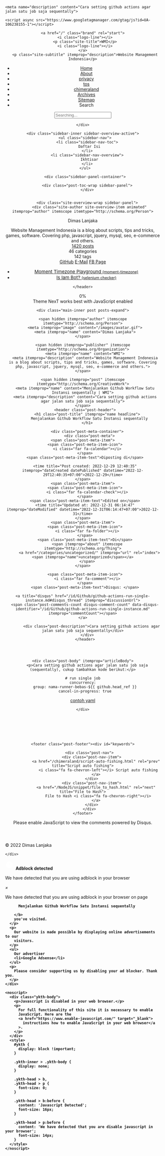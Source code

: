 <!DOCTYPE html>
<html lang="id">
<head>
  <meta charset="UTF-8">
<meta name="viewport" content="width=device-width">
<meta name="theme-color" content="#222"><meta name="generator" content="Hexo 6.3.0">

<link rel="preconnect" href="https://cdnjs.cloudflare.com" crossorigin>
  <link rel="apple-touch-icon" sizes="180x180" href="/images/apple-touch-icon-next.png">
  <link rel="icon" type="image/png" sizes="32x32" href="/images/favicon-32x32-next.png">
  <link rel="icon" type="image/png" sizes="16x16" href="/images/favicon-16x16-next.png">
  <link rel="mask-icon" href="/images/logo.svg" color="#222">
  <link rel="manifest" href="/manifest.json">

<link rel="stylesheet" href="/css/main.css">



<link rel="stylesheet" href="https://cdnjs.cloudflare.com/ajax/libs/font-awesome/6.2.0/css/all.min.css" integrity="sha256-AbA177XfpSnFEvgpYu1jMygiLabzPCJCRIBtR5jGc0k=" crossorigin="anonymous">
  <link rel="stylesheet" href="https://cdnjs.cloudflare.com/ajax/libs/animate.css/3.1.1/animate.min.css" integrity="sha256-PR7ttpcvz8qrF57fur/yAx1qXMFJeJFiA6pSzWi0OIE=" crossorigin="anonymous">
  <link rel="stylesheet" href="https://cdnjs.cloudflare.com/ajax/libs/fancybox/3.5.7/jquery.fancybox.min.css" integrity="sha256-Vzbj7sDDS/woiFS3uNKo8eIuni59rjyNGtXfstRzStA=" crossorigin="anonymous">

<script class="next-config" data-name="main" type="application/json">{"hostname":"www.webmanajemen.com","root":"/","images":"/images","scheme":"Pisces","darkmode":false,"version":"8.13.1","exturl":false,"sidebar":{"position":"right","display":"always","padding":18,"offset":12},"copycode":{"enable":true,"style":"flat"},"bookmark":{"enable":false,"color":"#222","save":"auto"},"mediumzoom":false,"lazyload":true,"pangu":false,"comments":{"style":"tabs","active":null,"storage":true,"lazyload":true,"nav":null},"stickytabs":false,"motion":{"enable":true,"async":false,"transition":{"post_block":"fadeIn","post_header":"fadeInDown","post_body":"fadeInDown","coll_header":"fadeInLeft","sidebar":"fadeInUp"}},"prism":false,"i18n":{"placeholder":"Searching...","empty":"We didn't find any results for the search: ${query}","hits_time":"${hits} results found in ${time} ms","hits":"${hits} results found"},"path":"/search.xml","localsearch":{"enable":true,"trigger":"auto","top_n_per_article":1,"unescape":false,"preload":false}}</script><script src="/js/config.js"></script>

    <meta name="description" content="Cara setting github actions agar jalan satu job saja sequentally">
<meta property="og:type" content="article">
<meta property="og:title" content="Menjalankan Github Workflow Satu Instansi sequentally">
<meta property="og:url" content="https://www.webmanajemen.com/id/Github/github-actions-run-single-instance.md">
<meta property="og:site_name" content="WMI">
<meta property="og:description" content="Cara setting github actions agar jalan satu job saja sequentally">
<meta property="og:locale" content="id_ID">
<meta property="article:published_time" content="2022-12-29T05:40:35.000Z">
<meta property="article:modified_time" content="2022-12-30T23:14:47.000Z">
<meta property="article:author" content="Dimas Lanjaka">
<meta property="article:tag" content="the legend of neverland, genshin impact, games, how to, tips and tricks, php, javascript, jquery, mysql, seo, e-commerce">
<meta name="twitter:card" content="summary">


<link rel="canonical" href="https://www.webmanajemen.com/id/Github/github-actions-run-single-instance.md">



<script class="next-config" data-name="page" type="application/json">{"sidebar":"","isHome":false,"isPost":true,"lang":"id","comments":true,"permalink":"https://www.webmanajemen.com/id/Github/github-actions-run-single-instance.md","path":"/id/Github/github-actions-run-single-instance.md","title":"Menjalankan Github Workflow Satu Instansi sequentally"}</script>

<script class="next-config" data-name="calendar" type="application/json">""</script>
<title>Menjalankan Github Workflow Satu Instansi sequentally | WMI</title>
  
    <script async src="https://www.googletagmanager.com/gtag/js?id=UA-106238155-1"></script>
  <script class="next-config" data-name="google_analytics" type="application/json">{"tracking_id":"UA-106238155-1","only_pageview":false}</script>
  <script src="/js/third-party/analytics/google-analytics.js"></script>





<style>
  /* fix index title overload the body width */
  a.post-title-link {
    max-width: 100%;
  }
  /* fix long image in homepage */
  .main-inner.index .post-gallery .post-gallery-image img {
    height: 300px;
    object-fit: cover;
    opacity: 1;
    width: 100%;
    object-position: top;
  }
</style>
<link rel="stylesheet" type="text/css" href="/css/injector/main.css" >
  <noscript>
    <link rel="stylesheet" href="/css/noscript.css">
  </noscript>
<link rel="sitemap" type="application/xml" title="Sitemap" href="/sitemap.xml" ></head>

<body itemscope itemtype="http://schema.org/WebPage" class="use-motion">
  <div class="headband"></div>

  <main class="main">
    <header class="header" itemscope itemtype="http://schema.org/WPHeader">
      <div class="header-inner"><div class="site-brand-container">
  <div class="site-nav-toggle">
    <div class="toggle" aria-label="Toggle navigation bar" role="button">
        <span class="toggle-line"></span>
        <span class="toggle-line"></span>
        <span class="toggle-line"></span>
    </div>
  </div>

  <div class="site-meta">

    <a href="/" class="brand" rel="start">
      <i class="logo-line"></i>
      <p class="site-title">WMI</p>
      <i class="logo-line"></i>
    </a>
      <p class="site-subtitle" itemprop="description">Website Management Indonesia</p>
  </div>

  <div class="site-nav-right">
    <div class="toggle popup-trigger">
        <i class="fa fa-search fa-fw fa-lg"></i>
    </div>
  </div>
</div>



<nav class="site-nav">
  <ul class="main-menu menu"><li class="menu-item menu-item-home"><a href="/" rel="section"><i class="fa fa-home fa-fw"></i>Home</a></li><li class="menu-item menu-item-about"><a href="/about/" rel="section"><i class="fa fa-user fa-fw"></i>About</a></li><li class="menu-item menu-item-privacy"><a href="/p/privacy.html" rel="section"><i class="fa fa-shield fa-fw"></i>privacy</a></li><li class="menu-item menu-item-tos"><a href="/p/tos.html" rel="section"><i class="fa fa-shield fa-fw"></i>tos</a></li><li class="menu-item menu-item-chimeraland"><a href="/chimeraland" rel="section"><i class="fa fa-archive fa-fw"></i>chimeraland</a></li><li class="menu-item menu-item-archives"><a href="/archives/" rel="section"><i class="fa fa-archive fa-fw"></i>Archives</a></li><li class="menu-item menu-item-sitemap"><a href="/sitemap.xml" rel="section"><i class="fa fa-sitemap fa-fw"></i>Sitemap</a></li>
      <li class="menu-item menu-item-search">
        <a role="button" class="popup-trigger"><i class="fa fa-search fa-fw"></i>Search
        </a>
      </li>
  </ul>
</nav>



  <div class="search-pop-overlay">
    <div class="popup search-popup"><div class="search-header">
  <span class="search-icon">
    <i class="fa fa-search"></i>
  </span>
  <div class="search-input-container">
    <input autocomplete="off" autocapitalize="off" maxlength="80"
           placeholder="Searching..." spellcheck="false"
           type="search" class="search-input">
  </div>
  <span class="popup-btn-close" role="button">
    <i class="fa fa-times-circle"></i>
  </span>
</div>
<div class="search-result-container no-result">
  <div class="search-result-icon">
    <i class="fa fa-spinner fa-pulse fa-5x"></i>
  </div>
</div>

    </div>
  </div>

</div>
        
  
  <div class="toggle sidebar-toggle" role="button">
    <span class="toggle-line"></span>
    <span class="toggle-line"></span>
    <span class="toggle-line"></span>
  </div>

  <aside class="sidebar">

    <div class="sidebar-inner sidebar-overview-active">
      <ul class="sidebar-nav">
        <li class="sidebar-nav-toc">
          Daftar Isi
        </li>
        <li class="sidebar-nav-overview">
          Ikhtisar
        </li>
      </ul>

      <div class="sidebar-panel-container">
        
        <div class="post-toc-wrap sidebar-panel">
        </div>
        

        <div class="site-overview-wrap sidebar-panel">
          <div class="site-author site-overview-item animated" itemprop="author" itemscope itemtype="http://schema.org/Person">
  <p class="site-author-name" itemprop="name">Dimas Lanjaka</p>
  <div class="site-description" itemprop="description">Website Management Indonesia is a blog about scripts, tips and tricks, games, software. Covering php, javascript, jquery, mysql, seo, e-commerce and others.</div>
</div>
<div class="site-state-wrap site-overview-item animated">
  <nav class="site-state">
      <div class="site-state-item site-state-posts">
        <a href="/archives/">
          <span class="site-state-item-count">1420</span>
          <span class="site-state-item-name">posts</span>
        </a>
      </div>
      <div class="site-state-item site-state-categories">
        <span class="site-state-item-count">46</span>
        <span class="site-state-item-name">categories</span>
      </div>
      <div class="site-state-item site-state-tags">
        <span class="site-state-item-count">142</span>
        <span class="site-state-item-name">tags</span>
      </div>
  </nav>
</div>
  <div class="links-of-author site-overview-item animated">
      <span class="links-of-author-item">
        <a href="https://github.com/dimaslanjaka" title="GitHub → https:&#x2F;&#x2F;github.com&#x2F;dimaslanjaka" rel="nofollow noopener noreferer noreferrer external" target="_blank" alt="Menjalankan Github Workflow Satu Instansi sequentally"><i class="fab fa-github fa-fw"></i>GitHub</a>
      </span>
      <span class="links-of-author-item">
        <a href="mailto:dimaslanjaka@gmail.com" title="E-Mail → mailto:dimaslanjaka@gmail.com" rel="noopener" target="_blank"><i class="fa fa-envelope fa-fw"></i>E-Mail</a>
      </span>
      <span class="links-of-author-item">
        <a href="https://www.facebook.com/secretnetworkforces" title="FB Page → https:&#x2F;&#x2F;www.facebook.com&#x2F;secretnetworkforces" rel="nofollow noopener noreferer noreferrer external" target="_blank" alt="Menjalankan Github Workflow Satu Instansi sequentally"><i class="fab fa-facebook fa-fw"></i>FB Page</a>
      </span>
  </div>


<ul itemscope itemtype="https://schema.org/ItemList" id="sidebar-widget">
  <li itemprop="itemListElement" itemscope
      itemtype="https://schema.org/ListItem">
    <a itemprop="item" href="https://webmanajemen.com/page/moment-timezone.html" rel="internal follow bookmark" alt="Menjalankan Github Workflow Satu Instansi sequentally" title="Menjalankan Github Workflow Satu Instansi sequentally">
    <span itemprop="name">Moment Timezone Playground <small>(moment-timezone)</small></span></a>
    <meta itemprop="position" content="1" >
  </li>
  <li itemprop="itemListElement" itemscope
      itemtype="https://schema.org/ListItem">
    <a itemprop="item" href="https://www.webmanajemen.com/page/bot-detect" rel="internal follow bookmark" alt="Menjalankan Github Workflow Satu Instansi sequentally" title="Menjalankan Github Workflow Satu Instansi sequentally">
    <span itemprop="name">Is Iam Bot? <small>(selenium checker)</small></span></a>
    <meta itemprop="position" content="2" >
  </li>
</ul>
<style>
  #sidebar-widget a {
    text-align: left;
    font-size: 15px;
  }
</style>
        </div>
      </div>
    </div>
  </aside>
  <div class="sidebar-dimmer"></div>


    </header>

    
  <div class="back-to-top" role="button" aria-label="Back to top">
    <i class="fa fa-arrow-up"></i>
    <span>0%</span>
  </div>

<noscript>
  <div class="noscript-warning">Theme NexT works best with JavaScript enabled</div>
</noscript>


    <div class="main-inner post posts-expand">


  


<div class="post-block">
  
  

  <article itemscope itemtype="http://schema.org/Article" class="post-content" lang="id">
    <link itemprop="mainEntityOfPage" href="https://www.webmanajemen.com/id/Github/github-actions-run-single-instance.md">

    <span hidden itemprop="author" itemscope itemtype="http://schema.org/Person">
      <meta itemprop="image" content="/images/avatar.gif">
      <meta itemprop="name" content="Dimas Lanjaka">
    </span>

    <span hidden itemprop="publisher" itemscope itemtype="http://schema.org/Organization">
      <meta itemprop="name" content="WMI">
      <meta itemprop="description" content="Website Management Indonesia is a blog about scripts, tips and tricks, games, software. Covering php, javascript, jquery, mysql, seo, e-commerce and others.">
    </span>

    <span hidden itemprop="post" itemscope itemtype="http://schema.org/CreativeWork">
      <meta itemprop="name" content="Menjalankan Github Workflow Satu Instansi sequentally | WMI">
      <meta itemprop="description" content="Cara setting github actions agar jalan satu job saja sequentally">
    </span>
      <header class="post-header">
        <h1 class="post-title" itemprop="name headline">
          Menjalankan Github Workflow Satu Instansi sequentally
        </h1>

        <div class="post-meta-container">
          <div class="post-meta">
    <span class="post-meta-item">
      <span class="post-meta-item-icon">
        <i class="far fa-calendar"></i>
      </span>
      <span class="post-meta-item-text">Diposting di</span>

      <time title="Post created: 2022-12-29 12:40:35" itemprop="dateCreated datePublished" datetime="2022-12-29T12:40:35+07:00">2022-12-29</time>
    </span>
    <span class="post-meta-item">
      <span class="post-meta-item-icon">
        <i class="far fa-calendar-check"></i>
      </span>
      <span class="post-meta-item-text">Edited on</span>
      <time title="Updated at: 2022-12-31 06:14:47" itemprop="dateModified" datetime="2022-12-31T06:14:47+07:00">2022-12-31</time>
    </span>
    <span class="post-meta-item">
      <span class="post-meta-item-icon">
        <i class="far fa-folder"></i>
      </span>
      <span class="post-meta-item-text">Di</span>
        <span itemprop="about" itemscope itemtype="http://schema.org/Thing">
          <a href="/categories/uncategorized/" itemprop="url" rel="index"><span itemprop="name">uncategorized</span></a>
        </span>
    </span>

  
  
  <span class="post-meta-item">
    
      <span class="post-meta-item-icon">
        <i class="far fa-comment"></i>
      </span>
      <span class="post-meta-item-text">Disqus: </span>
    
    <a title="disqus" href="/id/Github/github-actions-run-single-instance.md#disqus_thread" itemprop="discussionUrl">
      <span class="post-comments-count disqus-comment-count" data-disqus-identifier="/id/Github/github-actions-run-single-instance.md" itemprop="commentCount"></span>
    </a>
  </span>
  
  
</div>

            <div class="post-description">Cara setting github actions agar jalan satu job saja sequentally</div>
        </div>
      </header>

    
    
    
    <div class="post-body" itemprop="articleBody">
        <p>Cara setting github actions agar jalan satu job saja (sequentally), cukup tambahkan kode berikut:</p>
<pre><code class="highlight yaml"><span class="comment"># run single job</span>
<span class="attr">concurrency:</span>
  <span class="attr">group:</span> <span class="string">nama-runner-bebas-$&#123;&#123;</span> <span class="string">github.head_ref</span> <span class="string">&#125;&#125;</span>
  <span class="attr">cancel-in-progress:</span> <span class="literal">true</span></code></pre>

<p><a target="_blank" rel="nofollow noopener noreferer noreferrer external" href="https://github.com/dimaslanjaka/nodejs-package-types/blob/9b725279f6972e5357294430116b007aee01f32d/.github/workflows/build-release.yml#L25-L28" alt="Menjalankan Github Workflow Satu Instansi sequentally" title="Menjalankan Github Workflow Satu Instansi sequentally">contoh yaml</a></p>

    </div>

    
    
    
      


    <footer class="post-footer"><div id="keywords">
  
  
</div>


        

          <div class="post-nav">
            <div class="post-nav-item">
                <a href="/chimeraland/script-auto-fishing.html" rel="prev" title="Script auto fishing">
                  <i class="fa fa-chevron-left"></i> Script auto fishing
                </a>
            </div>
            <div class="post-nav-item">
                <a href="/NodeJS/snippet/file_to_hash.html" rel="next" title="File to Hash">
                  File to Hash <i class="fa fa-chevron-right"></i>
                </a>
            </div>
          </div>
    </footer>
  </article>
</div>






    
  <div class="comments" id="disqus_thread">
    <noscript>Please enable JavaScript to view the comments powered by Disqus.</noscript>
  </div>
  
</div>
  </main>

  <footer class="footer">
    <div class="footer-inner">


<div class="copyright">
  &copy; 
  <span itemprop="copyrightYear">2022</span>
  <span class="with-love">
    <i class="fa fa-heart"></i>
  </span>
  <span class="author" itemprop="copyrightHolder">Dimas Lanjaka</span>
</div>

    </div>
  </footer>

  
  <script src="https://cdnjs.cloudflare.com/ajax/libs/animejs/3.2.1/anime.min.js" integrity="sha256-XL2inqUJaslATFnHdJOi9GfQ60on8Wx1C2H8DYiN1xY=" crossorigin="anonymous"></script>
  <script src="https://cdnjs.cloudflare.com/ajax/libs/jquery/3.6.1/jquery.min.js" integrity="sha256-o88AwQnZB+VDvE9tvIXrMQaPlFFSUTR+nldQm1LuPXQ=" crossorigin="anonymous"></script>
  <script src="https://cdnjs.cloudflare.com/ajax/libs/fancybox/3.5.7/jquery.fancybox.min.js" integrity="sha256-yt2kYMy0w8AbtF89WXb2P1rfjcP/HTHLT7097U8Y5b8=" crossorigin="anonymous"></script>
  <script src="https://cdnjs.cloudflare.com/ajax/libs/lozad.js/1.16.0/lozad.min.js" integrity="sha256-mOFREFhqmHeQbXpK2lp4nA3qooVgACfh88fpJftLBbc=" crossorigin="anonymous"></script>
<script src="/js/comments.js"></script><script src="/js/utils.js"></script><script src="/js/motion.js"></script><script src="/js/next-boot.js"></script>

  
<script src="https://cdnjs.cloudflare.com/ajax/libs/hexo-generator-searchdb/1.4.0/search.js" integrity="sha256-vXZMYLEqsROAXkEw93GGIvaB2ab+QW6w3+1ahD9nXXA=" crossorigin="anonymous"></script>
<script src="/js/third-party/search/local-search.js"></script>



  <script src="/js/third-party/fancybox.js"></script>


  




<script class="next-config" data-name="disqus" type="application/json">{"enable":true,"shortname":"dimaslanjaka","count":true,"i18n":{"disqus":"disqus"}}</script>
<script src="/js/third-party/comments/disqus.js"></script>

<div id="ykth" class="ykth-hide">
  <div class="ykth-inner">
    <div class="ykth-head">
      <svg style="width: 30px; height: 30px" viewBox="0 0 26 26">
        <path           fill="#FFFFFF"
          d="M13,13H11V7H13M12,17.3A1.3,1.3 0 0,1 10.7,16A1.3,1.3 0 0,1 12,14.7A1.3,1.3 0 0,1 13.3,16A1.3,1.3 0 0,1 12,17.3M15.73,3H8.27L3,8.27V15.73L8.27,21H15.73L21,15.73V8.27L15.73,3Z" ></path>
      </svg>
      <b>Adblock detected</b>
      <p>We have detected that you are using adblock in your browser</p>
      <i class="close" id="close-notif">&#215;</i>
    </div>
    <div class="ykth-body">
      <p>
        We have detected that you are using adblock in your browser on page
        <b id="adblock-page-title">
          
          Menjalankan Github Workflow Satu Instansi sequentally
          
        </b>
        you've visited.
      </p>
      <p>
        Our website is made possible by displaying online advertisements to our
        visitors.
      </p>
      <ul>
        Our advertiser
        <li>Google Adsense</li>
      </ul>
      <p>
        Please consider supporting us by disabling your ad blocker. Thank you.
      </p>
    </div>
    
    <noscript>
      <div class="ykth-body">
        <p>Javascript is disabled in your web browser.</p>
        <p>
          For full functionality of this site it is necessary to enable
          JavaScript. Here are the
          <a href="https://www.enable-javascript.com/" target="_blank">
            instructions how to enable JavaScript in your web browser</a
          >.
        </p>
      </div>
      <style>
        #ykth {
          display: block !important;
        }

        .ykth-inner > .ykth-body {
          display: none;
        }

        .ykth-head > b,
        .ykth-head > p {
          font-size: 0;
        }

        .ykth-head > b:before {
          content: 'Javascript Detected';
          font-size: 16px;
        }

        .ykth-head > p:before {
          content: 'We have detected that you are disable javascript in your browser';
          font-size: 14px;
        }
      </style>
    </noscript>
    
  </div>
</div>

<script src="/assets/adblock-notify/script.js"></script>
<link rel="stylesheet" href="/assets/adblock-notify/style.css" >
<script>
  document.addEventListener('DOMContentLoaded', function (event) {
    setTimeout(() => {
      const titleBold = document.getElementById('adblock-page-title');
      if (titleBold) {
        const contains404 = /404/i.test(titleBold.textContent);
        const isWMI = /^wmi$/i.test(titleBold.textContent.trim());
        const isEmpty = titleBold.textContent.trim().length === 0;
        if (contains404 || isWMI || isEmpty) {
          titleBold.textContent = document.title;
        }
      }
    }, 1000);
  });
</script>
<script src="/r-ads.js"></script>
<style>
  .bannerAds {
    display: block;
    background: #fff url(//i.imgur.com/mBbv90p.png) no-repeat top right;
    color: #303030;
    min-height: 180px;
    min-width: 250px;
    text-align: center;
    margin-left: auto;
    margin-right: auto;
  }
</style>


<script type="text/javascript" >
   (function(m,e,t,r,i,k,a){m[i]=m[i]||function(){(m[i].a=m[i].a||[]).push(arguments)};
   m[i].l=1*new Date();
   for (var j = 0; j < document.scripts.length; j++) {if (document.scripts[j].src === r) { return; }}
   k=e.createElement(t),a=e.getElementsByTagName(t)[0],k.async=1,k.src=r,a.parentNode.insertBefore(k,a)})
   (window, document, "script", "https://mc.yandex.ru/metrika/tag.js", "ym");

   ym(91118654, "init", {
        clickmap:true,
        trackLinks:true,
        accurateTrackBounce:true,
        webvisor:true
   });
</script>
<noscript><div><img src="https://mc.yandex.ru/watch/91118654" style="position:absolute; left:-9999px;" alt="" /></div></noscript>

<script id="ribbon" size="300" alpha="0.6" zIndex="-1" src="//cdn.jsdelivr.net/gh/theme-next/theme-next-canvas-ribbon@1/canvas-ribbon.js"></script><script>
  (function () {
    var bp = document.createElement('script');
    var curProtocol = window.location.protocol.split(':')[0];
    bp.src = (curProtocol === 'https') ? 'https://zz.bdstatic.com/linksubmit/push.js' : 'http://push.zhanzhang.baidu.com/push.js';
    var s = document.getElementsByTagName("script")[0];
    s.parentNode.insertBefore(bp, s);
  })();
</script>

</body>
</html>
